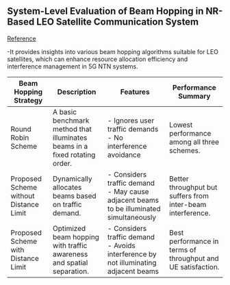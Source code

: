 ## System-Level Evaluation of Beam Hopping in NR-Based LEO Satellite Communication System
[Reference](https://arxiv.org/pdf/2205.10721)

-It provides insights into various beam hopping algorithms suitable for LEO satellites, which can enhance resource allocation efficiency and interference management in 5G NTN systems.

| Beam Hopping Strategy                  | Description                                                                 | Features                                                                                 | Performance Summary                                     |
|----------------------------------------|-----------------------------------------------------------------------------|------------------------------------------------------------------------------------------|---------------------------------------------------------|
| Round Robin Scheme                     | A basic benchmark method that illuminates beams in a fixed rotating order. | - Ignores user traffic demands<br>- No interference avoidance                           | Lowest performance among all three schemes.            |
| Proposed Scheme without Distance Limit | Dynamically allocates beams based on traffic demand.                       | - Considers traffic demand<br>- May cause adjacent beams to be illuminated simultaneously | Better throughput but suffers from inter-beam interference. |
| Proposed Scheme with Distance Limit    | Optimized beam hopping with traffic awareness and spatial separation.      | - Considers traffic demand<br>- Avoids interference by not illuminating adjacent beams   | Best performance in terms of throughput and UE satisfaction. |
